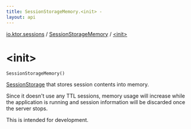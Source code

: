 ```yaml
---
title: SessionStorageMemory.<init> - 
layout: api
---
```


<div class='api-docs-breadcrumbs'><a href="../index.html">io.ktor.sessions</a> / <a href="index.html">SessionStorageMemory</a> / <a href="./-init-.html">&lt;init&gt;</a></div>

# &lt;init&gt;

<div class="signature"><code><span class="identifier">SessionStorageMemory</span><span class="symbol">(</span><span class="symbol">)</span></code></div>

<a href="../-session-storage/index.html">SessionStorage</a> that stores session contents into memory.

Since it doesn't use any TTL sessions, memory usage will increase while the application is running
and session information will be discarded once the server stops.

This is intended for development.

